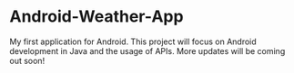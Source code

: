 # Android-Weather-App
My first application for Android. This project will focus on Android development in Java and the usage of APIs. More updates will be coming out soon!
